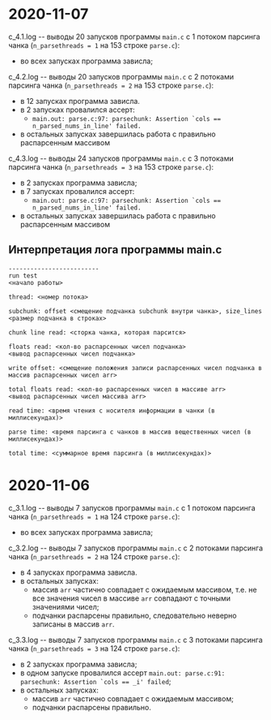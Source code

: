 # 2020-11-07

c_4.1.log -- выводы 20 запусков программы `main.c` с 1 потоком парсинга чанка (`n_parsethreads = 1` на 153 строке `parse.c`):
  - во всех запусках программа зависла;

c_4.2.log -- выводы 20 запусков программы `main.c` с 2 потоками парсинга чанка (`n_parsethreads = 2` на 153 строке `parse.c`):
  - в 12 запусках программа зависла.
  - в 2 запусках провалился ассерт:
    - ``main.out: parse.c:97: parsechunk: Assertion `cols == n_parsed_nums_in_line' failed.``
  - в остальных запусках завершилась работа с правильно распарсенным массивом 

c_4.3.log -- выводы 24 запусков программы `main.c` с 3 потоками парсинга чанка (`n_parsethreads = 3` на 153 строке `parse.c`):
  - в 2 запусках программа зависла;
  - в 7 запусках провалился ассерт:
    - ``main.out: parse.c:97: parsechunk: Assertion `cols == n_parsed_nums_in_line' failed.``
  - в остальных запусках завершилась работа с правильно распарсенным массивом


## Интерпретация лога программы main.c

```
-------------------------
run test
<начало работы>

thread: <номер потока>

subchunk: offset <смещение подчанка subchunk внутри чанка>, size_lines <размер подчанка в строках>

chunk line read: <сторка чанка, которая парсится>

floats read: <кол-во распарсенных чисел подчанка>
<вывод распарсенных чисел подчанка>

write offset: <смещение положения записи распарсенных чисел подчанка в массив распарсенных чисел arr>

total floats read: <кол-во распарсенных чисел в массиве arr>
<вывод распарсенных чисел массива arr>

read time: <время чтения с носителя информации в чанки (в миллисекундах)>

parse time: <время парсинга с чанков в массив вещественных чисел (в миллисекундах)>

total time: <суммарное время парсинга (в миллисекундах)>
```


# 2020-11-06

c_3.1.log -- выводы 7 запусков программы `main.c` с 1 потоком парсинга чанка (`n_parsethreads = 1` на 124 строке `parse.c`):
  - во всех запусках программа зависла;

c_3.2.log -- выводы 7 запусков программы `main.c` с 2 потоками парсинга чанка (`n_parsethreads = 2` на 124 строке `parse.c`):
  - в 4 запусках программа зависла.
  - в остальных запусках:
    - массив `arr` частично совпадает с ожидаемым массивом, т.е. не все значения чисел в массиве `arr` совпадают с точными значениями чисел;
    - подчанки распарсены правильно, следовательно неверно записаны в массив `arr`.

c_3.3.log -- выводы 7 запусков программы `main.c` с 3 потоками парсинга чанка (`n_parsethreads = 3` на 124 строке `parse.c`):
  - в 2 запусках программа зависла;
  - в одном запуске провалился ассерт ``main.out: parse.c:91: parsechunk: Assertion `cols == _i' failed``;
  - в остальных запусках:
    - массив `arr` частично совпадает с ожидаемым массивом;
    - подчанки распарсены правильно.
